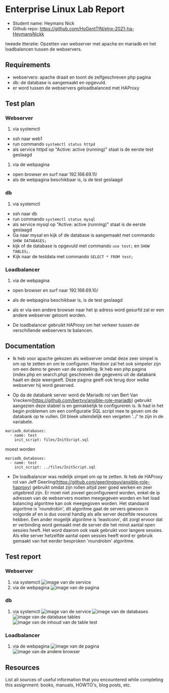 # Enterprise Linux Lab Report

- Student name: Heymans Nick
- Github repo: <https://github.com/HoGentTIN/elnx-2021-ha-HeymansNickk>

tweede itteratie: Opzetten van webserver met apache en mariadb en het loadbalancen tussen de webservers.

## Requirements
- webservers: apache draait en toont de zelfgeschreven php pagina 
- db: de database is aangemaakt en opgevuld.
- er word tussen de webservers geloadbalanced met HAProxy

## Test plan

### Webserver
1. via systemctl
- ssh naar web1
- run commando `systemctl status httpd`
- als service httpd op "Active: active (running)" staat is de eerste test geslaagd
1. via de webpagina
- open browser en surf naar 192.168.69.11/
- als de webpagina beschikbaar is, is de test geslaagd

### db
1. via systemctl
- ssh naar db
- run commando `systemctl status mysql`
- als service mysql op "Active: active (running)" staat is de eerste geslaagd 
- Ga naar mysal en kijk of de database is aangemaakt met commando `SHOW DATABASES;`
- kijk of de database is opgevuld met commando `use test;` en `SHOW TABLES;`.
- Kijk naar de testdata met commando `SELECT * FROM test;`

### Loadbalancer
1. via de webpagina
- open browser en surf naar 192.168.69.10/
- als de webpagina beschikbaar is, is de test geslaagd
- als er via een andere browser naar het ip adress word gesurfd zal er een andere webserver getoont worden.


- De loadbalancer gebruikt HAProxy om het verkeer tussen de verschillende webservers te balancen. 

## Documentation

- Ik heb voor apache gekozen als webserver omdat deze zeer simpel is om op te zetten en om te configuren. Hierdoor zal het ook simpeler zijn om een demo te geven van de opstelling. Ik heb een php pagina (index.php en search.php) geschreven die gegevens uit de databank haalt en deze weergeeft. Deze pagina geeft ook terug door welke webserver hij word geserved. 

- Op da de databank server word de Mariadb rol van Bert Van Vreckem(https://github.com/bertvv/ansible-role-mariadb) gebruikt aangezien deze stabiel is en gemakkelijk te configureren is. Ik had in het begin problemen om een configuratie SQL script mee te geven om de databank op te vullen. Dit bleek uiteindelijk een vergeten '../' te zijn in de variabele.
```
mariadb_databases:
  - name: test
    init_script: files/InitScript.sql
```
moest worden
```
mariadb_databases:
  - name: test
    init_script: ../files/InitScript.sql
```

- De loadbalancer was redelijk simpel om op te zetten. Ik heb de HAProxy rol van Jeff Geerling(https://github.com/geerlingguy/ansible-role-haproxy) gebruikt omdat zijn rollen altijd zeer goed werken en zeer uitgebreid zijn. Er moet niet zoveel geconfigureerd worden, enkel de ip adressen van de webservers moeten meegegeven worden en het load balancing algoritme kan ook meegegoven worden. Het standaard algoritme is 'roundrobin', dit algoritme gaat de servers gewoon in volgorde af en is dus vooral handig als alle server dezelfde resources hebben. Een ander mogelijk algoritme is 'leastconn', dit zorgt ervoor dat er verbinding word gemaakt met de server die het minst aantal open sessies heeft. Het word daarom ook vaak gebruikt voor langere sessies. Als elke server hetzelfde aantal open sessies heeft word er gebruik gemaakt van het eerder besproken 'roundrobin' algoritme.


## Test report

### Webserver
1. via systemctl
![image van de service](https://i.imgur.com/iQmDFmG.png) 
2. via de webpagina
![image van de pagina](https://i.imgur.com/AJOclP4.png) 

### db
1. via systemctl
![image van de service](https://i.imgur.com/3ABZM6v.png) 
![image van de databases](https://i.imgur.com/5YIHzyV.png) 
![image van de database tables](https://i.imgur.com/MGg4nTt.png) 
![image van de inhoud van de table test](https://i.imgur.com/8ijefJw.png) 

### Loadbalancer
1. via de webpagina
![image van de pagina](https://i.imgur.com/kT4OE6T.png) 
![image van de andere browser](https://i.imgur.com/xSazZsL.png) 


## Resources

List all sources of useful information that you encountered while completing this assignment: books, manuals, HOWTO's, blog posts, etc.
